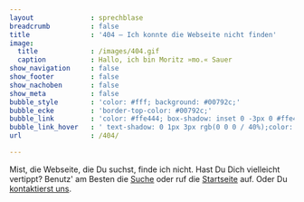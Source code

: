 ```yaml
---
layout              : sprechblase
breadcrumb          : false
title               : '404 – Ich konnte die Webseite nicht finden'
image:
  title             : /images/404.gif
  caption           : Hallo, ich bin Moritz »mo.« Sauer
show_navigation     : false
show_footer         : false
show_nachoben       : false
show_meta           : false
bubble_style        : 'color: #fff; background: #00792c;'
bubble_ecke         : 'border-top-color: #00792c;'
bubble_link         : 'color: #ffe444; box-shadow: inset 0 -3px 0 #ffe444;'
bubble_link_hover   : ' text-shadow: 0 1px 3px rgb(0 0 0 / 40%);color: #acca57; box-shadow: inset 0 0px 0 #acca57;'
url                 : /404/

---
```

Mist, die Webseite, die Du suchst, finde ich nicht. Hast Du Dich vielleicht vertippt? Benutz' am Besten die [Suche](https://suche.phlow.de/) oder ruf die [Startseite](/) auf. Oder Du [kontaktierst uns](https://phlow.de/kontakt/).